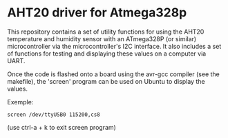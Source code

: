 # AHT20 driver for Atmega328p

This repository contains a set of utility functions for using the AHT20 temperature and humidity sensor with an ATmega328P (or similar) microcontroller via the microcontroller's I2C interface. It also includes a set of functions for testing and displaying these values on a computer via UART.

Once the code is flashed onto a board using the avr-gcc compiler (see the makefile), the 'screen' program can be used on Ubuntu to display the values.

Exemple:

``` make
screen /dev/ttyUSB0 115200,cs8
```
(use ctrl-a + k to exit screen program)
